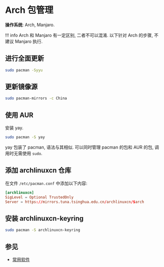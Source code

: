 # Arch 包管理

**操作系统**: Arch, Manjaro.  

!!! info
    Arch 和 Manjaro 有一定区别, 二者不可以混淆. 以下针对 Arch 的步骤, 不建议 Manjaro 执行.  

## 进行全面更新

```sh
sudo pacman -Syyu
```

## 更新镜像源

```sh
sudo pacman-mirrors -c China
```

## 使用 AUR

安装 yay.  

```sh
sudo pacman -S yay
```

yay 包装了 pacman, 语法与其相似. 可以同时管理 pacman 的包和 AUR 的包, 调用时无需使用 `sudo`.  

## 添加 archlinuxcn 仓库

在文件 `/etc/pacman.conf` 中添加以下内容:  

```conf
[archlinuxcn]
SigLevel = Optional TrustedOnly
Server = https://mirrors.tuna.tsinghua.edu.cn/archlinuxcn/$arch
```

## 安装 archlinuxcn-keyring

```sh
sudo pacman -S archlinuxcn-keyring
```
## 参见

- [常用软件](../其他/常用软件.md)
